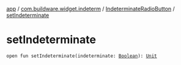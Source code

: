 [app](../../index.md) / [com.buildware.widget.indeterm](../index.md) / [IndeterminateRadioButton](index.md) / [setIndeterminate](.)

# setIndeterminate

`open fun setIndeterminate(indeterminate: `[`Boolean`](https://kotlinlang.org/api/latest/jvm/stdlib/kotlin/-boolean/index.html)`): `[`Unit`](https://kotlinlang.org/api/latest/jvm/stdlib/kotlin/-unit/index.html)